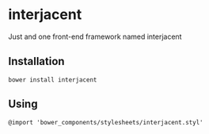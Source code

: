 # interjacent
Just and one front-end framework named interjacent

## Installation

    bower install interjacent

## Using

    @import 'bower_components/stylesheets/interjacent.styl'

